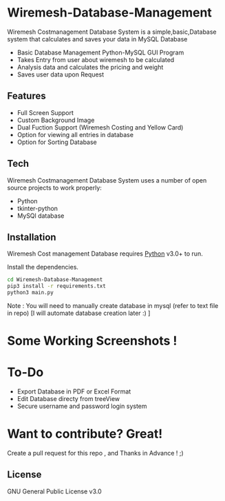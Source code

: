 # Wiremesh-Database-Management

Wiremesh Costmanagement Database System is a simple,basic,Database system that calculates and saves your data in MySQL Database
- Basic Database Management Python-MySQL GUI Program
- Takes Entry from user about wiremesh to be calculated
- Analysis data and calculates the pricing and weight
- Saves user data upon Request

## Features

- Full Screen Support
- Custom Background Image
- Dual Fuction Support (Wiremesh Costing and Yellow Card)
- Option for viewing all entries in database
- Option for Sorting Database

## Tech

Wiremesh Costmanagement Database System uses a number of open source projects to work properly:

- Python
- tkinter-python
- MySQl database

## Installation

Wiremesh Cost management Database requires [Python](https://www.python.org/downloads/) v3.0+ to run.

Install the dependencies.

```sh
cd Wiremesh-Database-Management
pip3 install -r requirements.txt
python3 main.py
```
Note : You will need to manually create database in mysql (refer to text file in repo)
[I will automate database creation later :) ]

# Some Working Screenshots !



# To-Do

- Export Database in PDF or Excel Format
- Edit Database directy from treeView
- Secure username and password login system


# Want to contribute? Great!

Create a pull request for this repo , and Thanks in Advance ! ;)


## License

GNU General Public License v3.0


